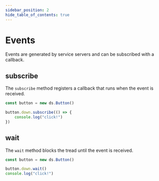 ```yaml
---
sidebar_position: 2
hide_table_of_contents: true
---
```


# Events

Events are generated by service servers and can be subscribed with a callback.

## subscribe

The `subscribe` method registers a callback that runs when the event is received.

```ts
const button = new ds.Button()

button.down.subscribe(() => {
    console.log("click!")
})
```

## wait

The `wait` method blocks the tread until the event is received.

```ts
const button = new ds.Button()

button.down.wait()
console.log("click!")
```
